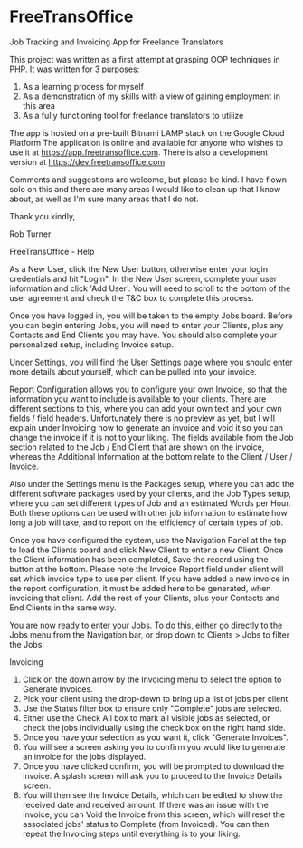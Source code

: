 # FreeTransOffice
Job Tracking and Invoicing App for Freelance Translators

This project was written as a first attempt at grasping OOP techniques in PHP.
It was written for 3 purposes:
  1. As a learning process for myself
  2. As a demonstration of my skills with a view of gaining employment in this area
  3. As a fully functioning tool for freelance translators to utilize
  
The app is hosted on a pre-built Bitnami LAMP stack on the Google Cloud Platform
The application is online and available for anyone who wishes to use it at https://app.freetransoffice.com. There is also a development version at https://dev.freetransoffice.com.

Comments and suggestions are welcome, but please be kind. I have flown solo on this and there are many areas I would like to clean up that I know about, as well as I'm sure many areas that I do not.

Thank you kindly,

Rob Turner


FreeTransOffice - Help

As a New User, click the New User button, otherwise enter your login credentials and hit "Login".
In the New User screen, complete your user information and click 'Add User'. You will need to scroll to the bottom of the user agreement and check the T&C box to complete this process.

Once you have logged in, you will be taken to the empty Jobs board. Before you can begin entering Jobs, you will need to enter your Clients, plus any Contacts and End Clients you may have. You should also complete your personalized setup, including Invoice setup.

Under Settings, you will find the User Settings page where you should enter more details about yourself, which can be pulled into your invoice.

Report Configuration allows you to configure your own Invoice, so that the information you want to include is available to your clients. There are different sections to this, where you can add your own text and your own fields / field headers. Unfortunately there is no preview as yet, but I will explain under Invoicing how to generate an invoice and void it so you can change the invoice if it is not to your liking.
The fields available from the Job section related to the Job / End Client that are shown on the invoice, whereas the Additional Information at the bottom relate to the Client / User / Invoice.

Also under the Settings menu is the Packages setup, where you can add the different software packages used by your clients, and the Job Types setup, where you can set different types of Job and an estimated Words per Hour. Both these options can be used with other job information to estimate how long a job will take, and to report on the efficiency of certain types of job.

Once you have configured the system, use the Navigation Panel at the top to load the Clients board and click New Client to enter a new Client. Once the Client information has been completed, Save the record using the button at the bottom. Please note the Invoice Report field under client will set which invoice type to use per client. If you have added a new invoice in the report configuration, it must be added here to be generated, when invoicing that client.
Add the rest of your Clients, plus your Contacts and End Clients in the same way.

You are now ready to enter your Jobs. To do this, either go directly to the Jobs menu from the Navigation bar, or drop down to Clients > Jobs to filter the Jobs. 

Invoicing

1. Click on the down arrow by the Invoicing menu to select the option to Generate Invoices.
2. Pick your client using the drop-down to bring up a list of jobs per client.
3. Use the Status filter box to ensure only "Complete" jobs are selected.
4. Either use the Check All box to mark all visible jobs as selected, or check the jobs individually using the check box on the right hand side.
5. Once you have your selection as you want it, click "Generate Invoices".
6. You will see a screen asking you to confirm you would like to generate an invoice for the jobs displayed.
7. Once you have clicked confirm, you will be prompted to download the invoice. A splash screen will ask you to proceed to the Invoice Details screen.
8. You will then see the Invoice Details, which can be edited to show the received date and received amount. If there was an issue with the invoice, you can Void the Invoice from this screen, which will reset the associated jobs' status to Complete (from Invoiced). You can then repeat the Invoicing steps until everything is to your liking.



